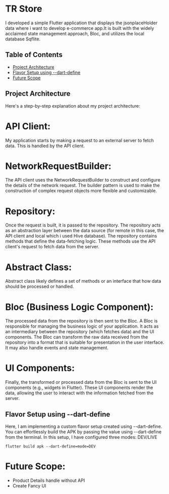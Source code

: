 # TR Store

I developed a simple Flutter application that displays the jsonplaceHolder data where i want to develop e-commerce app.It is built with the widely acclaimed state management approach, Bloc, and utilizes the local database Sqflite.



## Table of Contents
- [Project Architecture](#project-architecture)
- [Flavor Setup using --dart-define](#Flavor)
- [Future Scope](#Future-Scope)


## Project Architecture
Here's a step-by-step explanation about my project architecture:

# API Client:
My application starts by making a request to an external server to fetch data. This is handled by the API client.
# NetworkRequestBuilder:
The API client uses the NetworkRequestBuilder to construct and configure the details of the network request. The builder pattern is used to make the construction of complex request objects more flexible and customizable.
# Repository:
Once the request is built, it is passed to the repository. The repository acts as an abstraction layer between the data source (for remote in this case, the API client and local which i used Hive database).
The repository contains methods that define the data-fetching logic. These methods use the API client's request to fetch data from the server.
# Abstract Class:
Abstract class likely defines a set of methods or an interface that how data should be processed or handled.
# Bloc (Business Logic Component):
The processed data from the repository is then sent to the Bloc. A Bloc is responsible for managing the business logic of your application. It acts as an intermediary between the repository (which fetches data) and the UI components.
The Bloc can transform the raw data received from the repository into a format that is suitable for presentation in the user interface. It may also handle events and state management.
# UI Components:
Finally, the transformed or processed data from the Bloc is sent to the UI components (e.g., widgets in Flutter). These UI components render the data, allowing the user to interact with the information fetched from the server.

## Flavor Setup using --dart-define

Here, I am implementing a custom flavor setup created using --dart-define. You can effortlessly build the APK by passing the value using --dart-define from the terminal. In this setup, I have configured three modes:  DEV/LIVE

```
flutter build apk --dart-define=mode=DEV

```



# Future Scope:
- Product Details handle without API 
- Create Fancy UI

